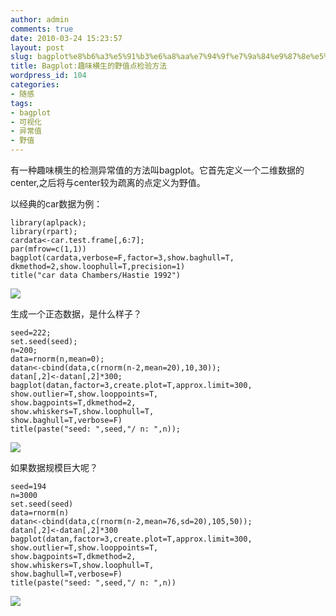 ```yaml
---
author: admin
comments: true
date: 2010-03-24 15:23:57
layout: post
slug: bagplot%e8%b6%a3%e5%91%b3%e6%a8%aa%e7%94%9f%e7%9a%84%e9%87%8e%e5%80%bc%e7%82%b9%e6%a3%80%e9%aa%8c%e6%96%b9%e6%b3%95
title: Bagplot:趣味横生的野值点检验方法
wordpress_id: 104
categories:
- 随感
tags:
- bagplot
- 可视化
- 异常值
- 野值
---
```


有一种趣味横生的检测异常值的方法叫bagplot。它首先定义一个二维数据的center,之后将与center较为疏离的点定义为野值。

以经典的car数据为例：

    
    library(aplpack);
    library(rpart);
    cardata<-car.test.frame[,6:7];
    par(mfrow=c(1,1))
    bagplot(cardata,verbose=F,factor=3,show.baghull=T,
    dkmethod=2,show.loophull=T,precision=1)
    title("car data Chambers/Hastie 1992")
    




[![](http://yishuo.cos.name/wp-content/uploads/2010/03/bagplot1.png)](http://yishuo.cos.name/wp-content/uploads/2010/03/bagplot1.png)


生成一个正态数据，是什么样子？

    
    seed=222;
    set.seed(seed);
    n=200;
    data=rnorm(n,mean=0);
    datan<-cbind(data,c(rnorm(n-2,mean=20),10,30));
    datan[,2]<-datan[,2]*300;
    bagplot(datan,factor=3,create.plot=T,approx.limit=300,
    show.outlier=T,show.looppoints=T,
    show.bagpoints=T,dkmethod=2,
    show.whiskers=T,show.loophull=T,
    show.baghull=T,verbose=F)
    title(paste("seed: ",seed,"/ n: ",n));
    




[![](http://yishuo.cos.name/wp-content/uploads/2010/03/bagplot2.png)](http://yishuo.cos.name/wp-content/uploads/2010/03/bagplot2.png)


如果数据规模巨大呢？

    
    seed=194
    n=3000
    set.seed(seed)
    data=rnorm(n)
    datan<-cbind(data,c(rnorm(n-2,mean=76,sd=20),105,50));
    datan[,2]<-datan[,2]*300
    bagplot(datan,factor=3,create.plot=T,approx.limit=300,
    show.outlier=T,show.looppoints=T,
    show.bagpoints=T,dkmethod=2,
    show.whiskers=T,show.loophull=T,
    show.baghull=T,verbose=F)
    title(paste("seed: ",seed,"/ n: ",n))
    


[![](http://yishuo.cos.name/wp-content/uploads/2010/03/bagplot3.png)](http://yishuo.cos.name/wp-content/uploads/2010/03/bagplot3.png)
